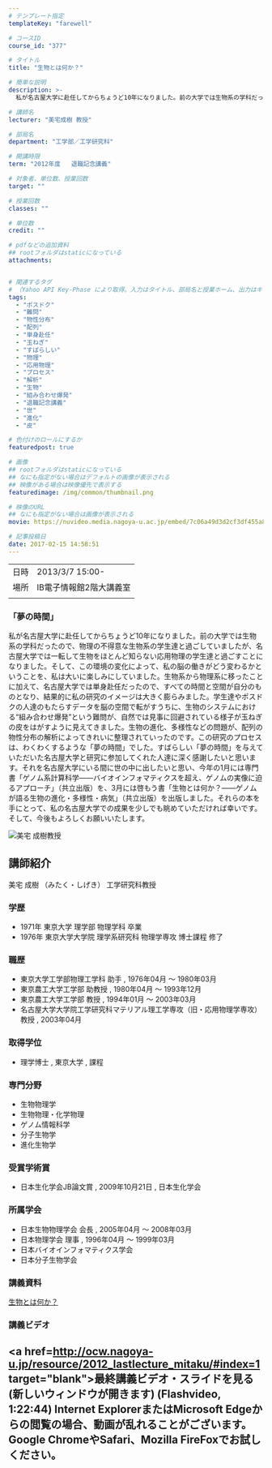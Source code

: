 ```yaml
---
# テンプレート指定
templateKey: "farewell"

# コースID
course_id: "377"

# タイトル
title: "生物とは何か？"

# 簡単な説明
description: >-
  私が名古屋大学に赴任してからちょうど10年になりました。前の大学では生物系の学科だったので、物理の不得意な生物系の学生達と過ごしていましたが、名古屋大学では一転して生物をほとんど知らない応用物理の学生達と過ごすことになりました。そして、この環境の変化によって、私の脳の働きがどう変わるかということを、私は大いに楽しみにしていました。生物系から物理系に移ったことに加えて、名古屋大学では単身赴任だっ ....

# 講師名
lecturer: "美宅成樹 教授"

# 部局名
department: "工学部／工学研究科"

# 開講時限
term: "2012年度	退職記念講義"

# 対象者、単位数、授業回数
target: ""

# 授業回数
classes: ""

# 単位数
credit: ""

# pdfなどの追加資料
## rootフォルダはstaticになっている
attachments:


# 関連するタグ
# （Yahoo API Key-Phase により取得。入力はタイトル、部局名と授業ホーム、出力はキーフレーズ（tags））
tags:
  - "ポスドク"
  - "難問"
  - "物性分布"
  - "配列"
  - "単身赴任"
  - "玉ねぎ"
  - "すばらしい"
  - "物理"
  - "応用物理"
  - "プロセス"
  - "解析"
  - "生物"
  - "組み合わせ爆発"
  - "退職記念講義"
  - "世"
  - "進化"
  - "皮"

# 色付けのロールにするか
featuredpost: true

# 画像
## rootフォルダはstaticになっている
## なにも指定がない場合はデフォルトの画像が表示される
## 映像がある場合は映像優先で表示する
featuredimage: /img/common/thumbnail.png

# 映像のURL
## なにも指定がない場合は画像が表示される
movie: https://nuvideo.media.nagoya-u.ac.jp/embed/7c06a49d3d2cf3df455a8a47be6717fc1dda2391

# 記事投稿日
date: 2017-02-15 14:58:51
---
```


|   |   |
|---|---|
| 日時 | 2013/3/7  15:00- |
| 場所 | IB電子情報館2階大講義室 |
|   |   |


### 「夢の時間」

私が名古屋大学に赴任してからちょうど10年になりました。前の大学では生物系の学科だったので、物理の不得意な生物系の学生達と過ごしていましたが、名古屋大学では一転して生物をほとんど知らない応用物理の学生達と過ごすことになりました。そして、この環境の変化によって、私の脳の働きがどう変わるかということを、私は大いに楽しみにしていました。生物系から物理系に移ったことに加えて、名古屋大学では単身赴任だったので、すべての時間と空間が自分のものとなり、結果的に私の研究のイメージは大きく膨らみました。学生達やポスドクの人達のもたらすデータを脳の空間で転がすうちに、生物のシステムにおける“組み合わせ爆発”という難問が、自然では見事に回避されている様子が玉ねぎの皮をはがすように見えてきました。生物の進化、多様性などの問題が、配列の物性分布の解析によってきれいに整理されていったのです。この研究のプロセスは、わくわくするような「夢の時間」でした。すばらしい「夢の時間」を与えていただいた名古屋大学と研究に参加してくれた人達に深く感謝したいと思います。それを名古屋大学にいる間に世の中に出したいと思い、今年の1月には専門書「ゲノム系計算科学——バイオインフォマティクスを超え、ゲノムの実像に迫るアプローチ」（共立出版）を、3月には啓もう書「生物とは何か？——ゲノムが語る生物の進化・多様性・病気」（共立出版）を出版しました。それらの本を手にとって、私の名古屋大学での成果を少しでも眺めていただければ幸いです。そして、今後もよろしくお願いいたします。


![美宅 成樹教授](https://ocw.nagoya-u.jp/files/377/s_H24mitaku_facephoto-resize.jpg) 
## 講師紹介

美宅 成樹 （みたく・しげき） 工学研究科教授

### 学歴

* 1971年 東京大学 理学部 物理学科 卒業
* 1976年 東京大学大学院 理学系研究科 物理学専攻 博士課程 修了

### 職歴

* 東京大学工学部物理工学科 助手 , 1976年04月 〜 1980年03月
* 東京農工大学工学部 助教授 , 1980年04月 〜 1993年12月
* 東京農工大学工学部 教授 , 1994年01月 〜 2003年03月
* 名古屋大学大学院工学研究科マテリアル理工学専攻（旧・応用物理学専攻） 教授 , 2003年04月

### 取得学位

* 理学博士 , 東京大学 , 課程

### 専門分野

* 生物物理学
* 生物物理・化学物理
* ゲノム情報科学
* 分子生物学
* 進化生物学

### 受賞学術賞

* 日本生化学会JB論文賞 , 2009年10月21日 , 日本生化学会

### 所属学会

* 日本生物物理学会 会長 , 2005年04月 〜 2008年03月
* 日本物理学会 理事 , 1996年04月 〜 1999年03月
* 日本バイオインフォマティクス学会
* 日本分子生物学会


### 講義資料

[生物とは何か？](https://ocw.nagoya-u.jp/files/377/H24mitaku_lastlecture_remodified.pdf) 
### 講義ビデオ

<a href=http://ocw.nagoya-u.jp/resource/2012_lastlecture_mitaku/#index=1 target="blank">最終講義ビデオ・スライドを見る (新しいウィンドウが開きます)</a> (Flashvideo, 1:22:44)
Internet ExplorerまたはMicrosoft Edgeからの閲覧の場合、動画が乱れることがございます。
Google ChromeやSafari、Mozilla FireFoxでお試しください。
-----